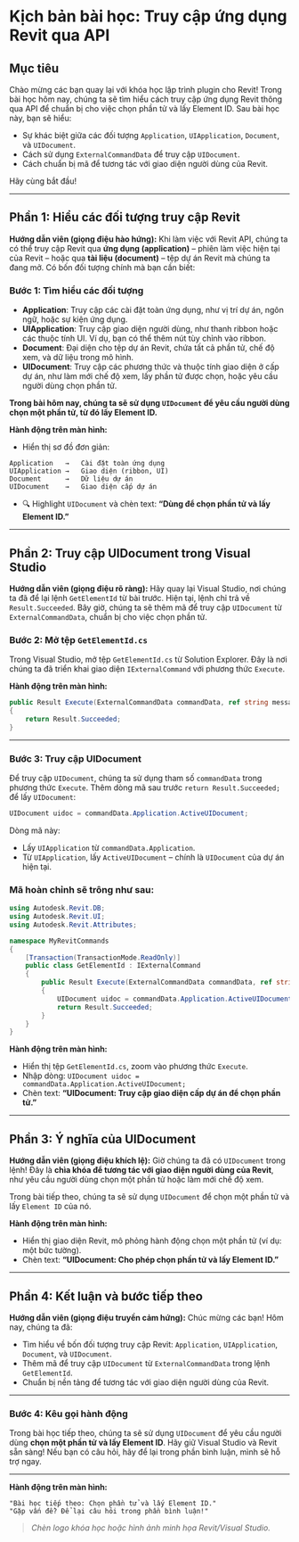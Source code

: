 # Kịch bản bài học: Truy cập ứng dụng Revit qua API

##  Mục tiêu

Chào mừng các bạn quay lại với khóa học lập trình plugin cho Revit! Trong bài học hôm nay, chúng ta sẽ tìm hiểu cách truy cập ứng dụng Revit thông qua API để chuẩn bị cho việc chọn phần tử và lấy Element ID. Sau bài học này, bạn sẽ hiểu:

* Sự khác biệt giữa các đối tượng `Application`, `UIApplication`, `Document`, và `UIDocument`.
* Cách sử dụng `ExternalCommandData` để truy cập `UIDocument`.
* Cách chuẩn bị mã để tương tác với giao diện người dùng của Revit.

Hãy cùng bắt đầu!

---

##  Phần 1: Hiểu các đối tượng truy cập Revit

**Hướng dẫn viên (giọng điệu hào hứng):**
Khi làm việc với Revit API, chúng ta có thể truy cập Revit qua **ứng dụng (application)** – phiên làm việc hiện tại của Revit – hoặc qua **tài liệu (document)** – tệp dự án Revit mà chúng ta đang mở. Có bốn đối tượng chính mà bạn cần biết:

### Bước 1: Tìm hiểu các đối tượng

* **Application**: Truy cập các cài đặt toàn ứng dụng, như vị trí dự án, ngôn ngữ, hoặc sự kiện ứng dụng.
* **UIApplication**: Truy cập giao diện người dùng, như thanh ribbon hoặc các thuộc tính UI. Ví dụ, bạn có thể thêm nút tùy chỉnh vào ribbon.
* **Document**: Đại diện cho tệp dự án Revit, chứa tất cả phần tử, chế độ xem, và dữ liệu trong mô hình.
* **UIDocument**: Truy cập các phương thức và thuộc tính giao diện ở cấp dự án, như làm mới chế độ xem, lấy phần tử được chọn, hoặc yêu cầu người dùng chọn phần tử.

 **Trong bài hôm nay, chúng ta sẽ sử dụng `UIDocument` để yêu cầu người dùng chọn một phần tử, từ đó lấy Element ID.**

**Hành động trên màn hình:**

* Hiển thị sơ đồ đơn giản:

```
Application   →   Cài đặt toàn ứng dụng  
UIApplication →   Giao diện (ribbon, UI)  
Document      →   Dữ liệu dự án  
UIDocument    →   Giao diện cấp dự án
```

* 🔍 Highlight `UIDocument` và chèn text: **“Dùng để chọn phần tử và lấy Element ID.”**

---

##  Phần 2: Truy cập UIDocument trong Visual Studio

**Hướng dẫn viên (giọng điệu rõ ràng):**
Hãy quay lại Visual Studio, nơi chúng ta đã để lại lệnh `GetElementId` từ bài trước. Hiện tại, lệnh chỉ trả về `Result.Succeeded`. Bây giờ, chúng ta sẽ thêm mã để truy cập `UIDocument` từ `ExternalCommandData`, chuẩn bị cho việc chọn phần tử.

### Bước 2: Mở tệp `GetElementId.cs`

Trong Visual Studio, mở tệp `GetElementId.cs` từ Solution Explorer. Đây là nơi chúng ta đã triển khai giao diện `IExternalCommand` với phương thức `Execute`.

**Hành động trên màn hình:**

```csharp
public Result Execute(ExternalCommandData commandData, ref string message, ElementSet elements)
{
    return Result.Succeeded;
}
```

---

### Bước 3: Truy cập UIDocument

Để truy cập `UIDocument`, chúng ta sử dụng tham số `commandData` trong phương thức `Execute`.
Thêm dòng mã sau trước `return Result.Succeeded;` để lấy `UIDocument`:

```csharp
UIDocument uidoc = commandData.Application.ActiveUIDocument;
```

Dòng mã này:

* Lấy `UIApplication` từ `commandData.Application`.
* Từ `UIApplication`, lấy `ActiveUIDocument` – chính là `UIDocument` của dự án hiện tại.

### Mã hoàn chỉnh sẽ trông như sau:

```csharp
using Autodesk.Revit.DB;
using Autodesk.Revit.UI;
using Autodesk.Revit.Attributes;

namespace MyRevitCommands
{
    [Transaction(TransactionMode.ReadOnly)]
    public class GetElementId : IExternalCommand
    {
        public Result Execute(ExternalCommandData commandData, ref string message, ElementSet elements)
        {
            UIDocument uidoc = commandData.Application.ActiveUIDocument;
            return Result.Succeeded;
        }
    }
}
```

**Hành động trên màn hình:**

* Hiển thị tệp `GetElementId.cs`, zoom vào phương thức `Execute`.
* Nhập dòng: `UIDocument uidoc = commandData.Application.ActiveUIDocument;`
* Chèn text: **“UIDocument: Truy cập giao diện cấp dự án để chọn phần tử.”**

---

##  Phần 3: Ý nghĩa của UIDocument

**Hướng dẫn viên (giọng điệu khích lệ):**
Giờ chúng ta đã có `UIDocument` trong lệnh! Đây là **chìa khóa để tương tác với giao diện người dùng của Revit**, như yêu cầu người dùng chọn một phần tử hoặc làm mới chế độ xem.

 Trong bài tiếp theo, chúng ta sẽ sử dụng `UIDocument` để chọn một phần tử và lấy `Element ID` của nó.

**Hành động trên màn hình:**

* Hiển thị giao diện Revit, mô phỏng hành động chọn một phần tử (ví dụ: một bức tường).
* Chèn text: **“UIDocument: Cho phép chọn phần tử và lấy Element ID.”**

---

##  Phần 4: Kết luận và bước tiếp theo

**Hướng dẫn viên (giọng điệu truyền cảm hứng):**
Chúc mừng các bạn! Hôm nay, chúng ta đã:

*  Tìm hiểu về bốn đối tượng truy cập Revit: `Application`, `UIApplication`, `Document`, và `UIDocument`.
*  Thêm mã để truy cập `UIDocument` từ `ExternalCommandData` trong lệnh `GetElementId`.
*  Chuẩn bị nền tảng để tương tác với giao diện người dùng của Revit.

---

###  Bước 4: Kêu gọi hành động

Trong bài học tiếp theo, chúng ta sẽ sử dụng `UIDocument` để yêu cầu người dùng **chọn một phần tử và lấy Element ID**.
 Hãy giữ Visual Studio và Revit sẵn sàng!
 Nếu bạn có câu hỏi, hãy để lại trong phần bình luận, mình sẽ hỗ trợ ngay.

---

**Hành động trên màn hình:**

```
"Bài học tiếp theo: Chọn phần tử và lấy Element ID."  
"Gặp vấn đề? Để lại câu hỏi trong phần bình luận!"
```

> *Chèn logo khóa học hoặc hình ảnh minh họa Revit/Visual Studio.*
